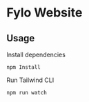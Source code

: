 # Fylo Website

## Usage

Install dependencies

```
npm Install
```

Run Tailwind CLI

```
npm run watch
```